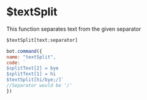 # $textSplit

This function separates text from the given separator

```javascript
$textSplit[text;separator]
```

```javascript
bot.command({
name: "textSplit",
code: `
$splitText[2] = bye
$splitText[1] = hi
$textSplit[hi/bye;/]`
//Separator would be '/'
})
```

